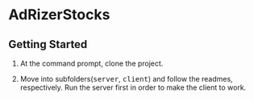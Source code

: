 # AdRizerStocks

## Getting Started

1. At the command prompt, clone the project.

2. Move into subfolders(<tt>server</tt>, <tt>client</tt>) and follow the readmes, respectively. Run the server first in order to make the client to work.
